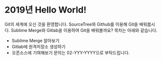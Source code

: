 # 2019년 Hello World!
Git의 세계에 오신 것을 환영합니다.
SourceTree와 Github를 이용해 Git을 배워봅시다.
Sublime Merge와 Gitlab을 이용하여 Git을 배워볼까요?
목차는 아래와 같습니다.
- Sublime Merge 알아보기
- Gitlab에 원격저장소 생성하기
- 오픈소스에 기여해보기
문의는 02-YYY-YYYY으로 부탁드립니다.